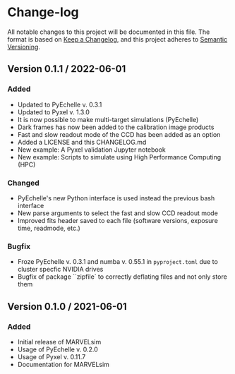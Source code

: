 # Change-log

All notable changes to this project will be documented in this file. The format is based on [Keep a Changelog](https://keepachangelog.com/en/1.0.0/), and this project adheres to [Semantic Versioning](https://semver.org/spec/v2.0.0.html).


## Version 0.1.1 / 2022-06-01

### Added

* Updated to PyEchelle v. 0.3.1
* Updated to Pyxel v. 1.3.0
* It is now possible to make multi-target simulations (PyEchelle)
* Dark frames has now been added to the calibration image products
* Fast and slow readout mode of the CCD has been added as an option
* Added a LICENSE and this CHANGELOG.md
* New example: A Pyxel validation Jupyter notebook
* New example: Scripts to simulate using High Performance Computing (HPC)

### Changed

* PyEchelle's new Python interface is used instead the previous bash interface
* New parse arguments to select the fast and slow CCD readout mode
* Improved fits header saved to each file (software versions, exposure time, readmode, etc.)

### Bugfix

* Froze PyEchelle v. 0.3.1 and numba v. 0.55.1 in ``pyproject.toml`` due to cluster specfic NVIDIA drives
* Bugfix of package ``zipfile` to correctly deflating files and not only store them

## Version 0.1.0 / 2021-06-01

### Added

* Initial release of MARVELsim
* Usage of PyEchelle v. 0.2.0
* Usage of Pyxel v. 0.11.7
* Documentation for MARVELsim
